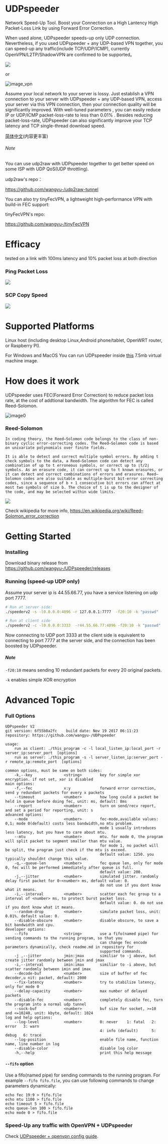 # UDPspeeder
Network Speed-Up Tool. Boost your Connection on a High Lantency High Packet-Loss Link by using Forward Error Correction.

When used alone, UDPspeeder speeds-up only UDP connection. Nevertheless, if you used UDPspeeder + any UDP-based VPN together,
you can speed-up any traffic(include TCP/UDP/ICMP), currently OpenVPN/L2TP/ShadowVPN are confirmed to be supported。

![](/images/en/udpspeeder.PNG)

or

![image_vpn](/images/en/udpspeeder+openvpn3.PNG)

Assume your local network to your server is lossy. Just establish a VPN connection to your server with UDPspeeder + any UDP-based VPN, access your server via this VPN connection, then your connection quality will be significantly improved. With well-tuned parameters , you can easily reduce IP or UDP/ICMP packet-loss-rate to less than 0.01% . Besides reducing packet-loss-rate, UDPspeeder can also significantly improve your TCP latency and TCP single-thread download speed.

[简体中文](/doc/README.zh-cn.md)(内容更丰富)

###### Note
You can use udp2raw with UDPspeeder together to get better speed on some ISP with UDP QoS(UDP throttling).

udp2raw's repo：

https://github.com/wangyu-/udp2raw-tunnel

You can also try tinyFecVPN, a lightweight high-performance VPN with build-in FEC support:

tinyFecVPN's repo:

https://github.com/wangyu-/tinyFecVPN


# Efficacy
tested on a link with 100ms latency and 10% packet loss at both direction

### Ping Packet Loss
![](/images/en/ping_compare_mode1.png)

### SCP Copy Speed
![](/images/en/scp_compare2.PNG)

# Supported Platforms
Linux host (including desktop Linux,Android phone/tablet, OpenWRT router, or Raspberry PI).

For Windows and MacOS You can run UDPspeeder inside [this](https://github.com/wangyu-/udp2raw-tunnel/releases/download/20171108.0/lede-17.01.2-x86_virtual_machine_image.zip) 7.5mb virtual machine image.

# How does it work

UDPspeeder uses FEC(Forward Error Correction) to reduce packet loss rate, at the cost of addtional bandwidth. The algorithm for FEC is called Reed-Solomon.

![image0](/images/en/fec.PNG)

### Reed-Solomon

`
In coding theory, the Reed–Solomon code belongs to the class of non-binary cyclic error-correcting codes. The Reed–Solomon code is based on univariate polynomials over finite fields.
`

`
It is able to detect and correct multiple symbol errors. By adding t check symbols to the data, a Reed–Solomon code can detect any combination of up to t erroneous symbols, or correct up to ⌊t/2⌋ symbols. As an erasure code, it can correct up to t known erasures, or it can detect and correct combinations of errors and erasures. Reed–Solomon codes are also suitable as multiple-burst bit-error correcting codes, since a sequence of b + 1 consecutive bit errors can affect at most two symbols of size b. The choice of t is up to the designer of the code, and may be selected within wide limits.
`

![](/images/en/rs.png)

Check wikipedia for more info, https://en.wikipedia.org/wiki/Reed–Solomon_error_correction

# Getting Started

### Installing
Download binary release from https://github.com/wangyu-/UDPspeeder/releases

### Running (speed-up UDP only)
Assume your server ip is 44.55.66.77, you have a service listening on udp port 7777.

```bash
# Run at server side:
./speederv2 -s -l0.0.0.0:4096 -r 127.0.0.1:7777  -f20:10 -k "passwd"

# Run at client side
./speederv2 -c -l0.0.0.0:3333  -r44.55.66.77:4096 -f20:10 -k "passwd"
```

Now connecting to UDP port 3333 at the client side is equivalent to connecting to port 7777 at the server side, and the connection has been boosted by UDPspeeder.

##### Note

`-f20:10` means sending 10 redundant packets for every 20 original packets.

`-k` enables simple XOR encryption

# Advanced Topic
### Full Options
```
UDPspeeder V2
git version: 6f55b8a2fc    build date: Nov 19 2017 06:11:23
repository: https://github.com/wangyu-/UDPspeeder

usage:
    run as client: ./this_program -c -l local_listen_ip:local_port -r server_ip:server_port  [options]
    run as server: ./this_program -s -l server_listen_ip:server_port -r remote_ip:remote_port  [options]

common options, must be same on both sides:
    -k,--key              <string>        key for simple xor encryption. if not set, xor is disabled
main options:
    -f,--fec              x:y             forward error correction, send y redundant packets for every x packets
    --timeout             <number>        how long could a packet be held in queue before doing fec, unit: ms, default: 8ms
    --report              <number>        turn on send/recv report, and set a period for reporting, unit: s
advanced options:
    --mode                <number>        fec-mode,available values: 0,1; mode 0(default) costs less bandwidth,no mtu problem.
                                          mode 1 usually introduces less latency, but you have to care about mtu.
    --mtu                 <number>        mtu. for mode 0, the program will split packet to segment smaller than mtu value.
                                          for mode 1, no packet will be split, the program just check if the mtu is exceed.
                                          default value: 1250. you typically shouldnt change this value.
    -q,--queue-len        <number>        fec queue len, only for mode 0, fec will be performed immediately after queue is full.
                                          default value: 200. 
    -j,--jitter           <number>        simulated jitter. randomly delay first packet for 0~<number> ms, default value: 0.
                                          do not use if you dont know what it means.
    -i,--interval         <number>        scatter each fec group to a interval of <number> ms, to protect burst packet loss.
                                          default value: 0. do not use if you dont know what it means.
    --random-drop         <number>        simulate packet loss, unit: 0.01%. default value: 0.
    --disable-obscure     <number>        disable obscure, to save a bit bandwidth and cpu.
developer options:
    --fifo                <string>        use a fifo(named pipe) for sending commands to the running program, so that you
                                          can change fec encode parameters dynamically, check readme.md in repository for
                                          supported commands.
    -j ,--jitter          jmin:jmax       similiar to -j above, but create jitter randomly between jmin and jmax
    -i,--interval         imin:imax       similiar to -i above, but scatter randomly between imin and imax
    --decode-buf          <number>        size of buffer of fec decoder,u nit: packet, default: 2000
    --fix-latency         <number>        try to stabilize latency, only for mode 0
    --delay-capacity      <number>        max number of delayed packets
    --disable-fec         <number>        completely disable fec, turn the program into a normal udp tunnel
    --sock-buf            <number>        buf size for socket, >=10 and <=10240, unit: kbyte, default: 1024
log and help options:
    --log-level           <number>        0: never    1: fatal   2: error   3: warn 
                                          4: info (default)      5: debug   6: trace
    --log-position                        enable file name, function name, line number in log
    --disable-color                       disable log color
    -h,--help                             print this help message

```
#### `--fifo` option
Use a fifo(named pipe) for sending commands to the running program. For example `--fifo fifo.file`, you can use following commands to change parameters dynamically:
```
echo fec 19:9 > fifo.file
echo mtu 1100 > fifo.file
echo timeout 5 > fifo.file
echo queue-len 100 > fifo.file
echo mode 0 > fifo.file
```
### Speed-Up any traffic with OpenVPN + UDPspeeder

Check [UDPspeeder + openvpn config guide](/doc/udpspeeder_openvpn.md).
